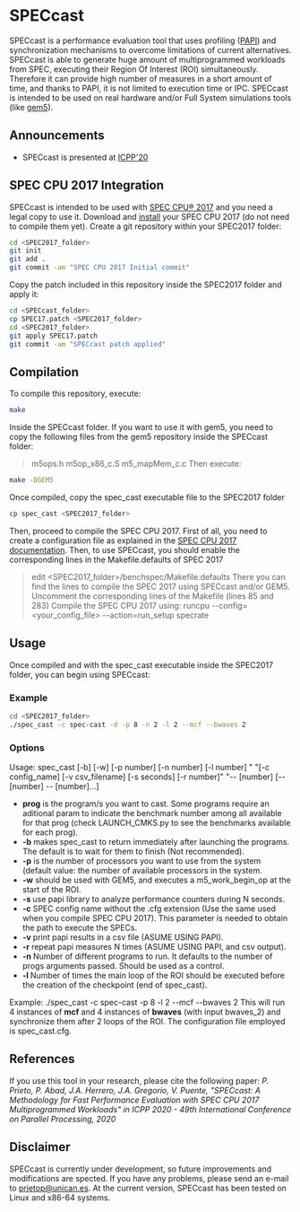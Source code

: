 # SPECcast
SPECcast is a performance evaluation tool that uses profiling ([PAPI](https://icl.utk.edu/papi/)) and synchronization mechanisms to overcome limitations of current alternatives. SPECcast is able to generate huge amount of multiprogrammed workloads from SPEC, executing their Region Of Interest (ROI) simultaneously. Therefore it can provide high number of measures in a short amount of time, and thanks to PAPI, it is not limited to execution time or IPC. SPECcast is intended to be used on real hardware and/or Full System simulations tools (like [gem5](https://www.gem5.org/)). 

## Announcements
* SPECcast is presented at [ICPP'20](https://doi.org/10.1145/340397.3404424)
  

## SPEC CPU 2017 Integration
SPECcast is intended to be used with [SPEC CPU® 2017](https://www.spec.org/cpu2017/) and you need a legal copy to use it.
Download and [install](https://www.spec.org/cpu2017/Docs/quick-start.html) your SPEC CPU 2017 (do not need to compile them yet).
Create a git repository within your SPEC2017 folder:
```bash
cd <SPEC2017_folder>
git init
git add .
git commit -am "SPEC CPU 2017 Initial commit"
```
Copy the patch included in this repository inside the SPEC2017 folder and apply it:
```bash
cd <SPECcast_folder>
cp SPEC17.patch <SPEC2017_folder>
cd <SPEC2017_folder>
git apply SPEC17.patch
git commit -am "SPECcast patch applied"
```

## Compilation
To compile this repository, execute:
```bash
make
```
Inside the SPECcast folder. 
If you want to use it with gem5, you need to copy the following files from the gem5 repository inside the SPECcast folder:
> m5ops.h
> m5op_x86_c.S
> m5_mapMem_c.c
Then execute:
```bash
make -DGEM5
```
Once compiled, copy the spec_cast executable file to the SPEC2017 folder
```bash
cp spec_cast <SPEC2017_folder>
```

Then, proceed to compile the SPEC CPU 2017.
First of all, you need to create a configuration file as explained in the [SPEC CPU 2017 documentation](https://www.spec.org/cpu2017/Docs/quick-start.html).
Then, to use SPECcast, you should enable the corresponding lines in the Makefile.defaults of SPEC 2017
> edit <SPEC2017_folder>/benchspec/Makefile.defaults
There you can find the lines to compile the SPEC 2017 using SPECcast and/or GEM5. Uncomment the corresponding lines of the Makefile (lines 85 and 283)
Compile the SPEC CPU 2017 using:
runcpu --config=<your_config_file> --action=run_setup specrate

## Usage
Once compiled and with the spec_cast executable inside the SPEC2017 folder, you can begin using SPECcast:
### Example
```bash
cd <SPEC2017_folder>
./spec_cast -c spec-cast -d -p 8 -n 2 -l 2 --mcf --bwaves 2
```
### Options

  Usage: spec_cast [-b] [-w] [-p number] [-n number] [-l number] "
        "[-c config_name] [-v csv_filename] [-s seconds] [-r number]"
        "--<prog> [number] [--<prog2> [number] --<prog3> [number]...]
  * **prog** is the program/s you want to cast. Some programs require an aditional param to indicate the benchmark number among all available for that prog (check LAUNCH_CMKS.py to see the benchmarks available for each prog).
  * **-b** makes spec_cast to return immediately after launching the programs. The default is to wait for them to finish (Not recommended).
  * **-p** is the number of processors you want to use from the system (default value: the number of available processors in the system.
  * **-w** should be used with GEM5, and executes a m5_work_begin_op at the start of the ROI.
  * **-s <N>** use papi library to analyze performance counters during N seconds.
  * **-c <file>** SPEC config name without the .cfg extension (Use the same used when you compile SPEC CPU 2017). This parameter is needed to obtain the path to execute the SPECs.
  * **-v <file>** print papi results in a csv file (ASUME USING PAPI).
  * **-r <N>** repeat papi measures N times (ASUME USING PAPI, and csv output).
  * **-n <N>** Number of different programs to run. It defaults to the number of progs arguments passed. Should be used as a control.
  * **-l <N>** Number of times the main loop of the ROI should be executed before the creation of the checkpoint (end of spec_cast).
  
  Example:
  ./spec_cast -c spec-cast -p 8 -l 2 --mcf --bwaves 2
  This will run 4 instances of **mcf** and 4 instances of **bwaves** (with input bwaves_2) and synchronize them after 2 loops of the ROI. The configuration file employed is spec_cast.cfg.
  
## References 
If you use this tool in your research, please cite the following paper:
*P. Prieto, P. Abad, J.A. Herrero, J.A. Gregorio, V. Puente, "SPECcast: A Methodology for Fast Performance Evaluation with SPEC CPU 2017 Multiprogrammed Workloads" in ICPP 2020 - 49th International Conference on Parallel Processing, 2020*

## Disclaimer
SPECcast is currently under development, so future improvements and modifications are spected. If you have any problems, please send an e-mail to prietop@unican.es.
At the current version, SPECcast has been tested on Linux and x86-64 systems.